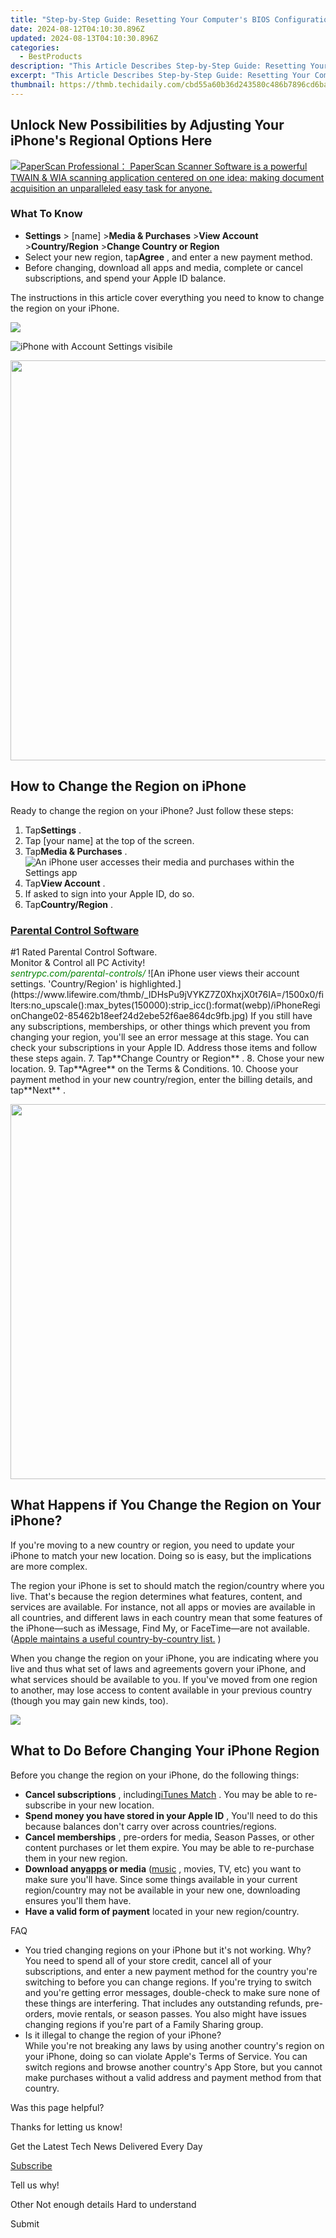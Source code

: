 ```yaml
---
title: "Step-by-Step Guide: Resetting Your Computer's BIOS Configuration Data"
date: 2024-08-12T04:10:30.896Z
updated: 2024-08-13T04:10:30.896Z
categories:
  - BestProducts
description: "This Article Describes Step-by-Step Guide: Resetting Your Computer's BIOS Configuration Data"
excerpt: "This Article Describes Step-by-Step Guide: Resetting Your Computer's BIOS Configuration Data"
thumbnail: https://thmb.techidaily.com/cbd55a60b36d243580c486b7896cd6baf0fe5a1c6ab330fc24fdad62a19d7e96.jpeg
---
```


## Unlock New Possibilities by Adjusting Your iPhone's Regional Options Here
<!-- affiliate ads begin -->
<a href="https://secure.2checkout.com/order/checkout.php?PRODS=37540879&QTY=1&AFFILIATE=108875&CART=1"><img src="https://paperscan.orpalis.com/img/content/You_prefer_to_use.png" border="0">PaperScan Professional： PaperScan Scanner Software is a powerful TWAIN & WIA scanning application centered on one idea: making document acquisition an unparalleled easy task for anyone.</a>
<!-- affiliate ads end -->
### What To Know

* **Settings** \> \[name\] >**Media & Purchases** \>**View Account** \>**Country/Region** \>**Change Country or Region**
* Select your new region, tap**Agree** , and enter a new payment method.
* Before changing, download all apps and media, complete or cancel subscriptions, and spend your Apple ID balance.

 The instructions in this article cover everything you need to know to change the region on your iPhone.

<!-- affiliate ads begin -->
<a href="https://store.movavi.com/affiliate.php?ACCOUNT=MOVAVI&AFFILIATE=108875&PATH=https%3A%2F%2Fwww.movavi.com%3FAFFILIATE%3D108875%26RESOURCE%3DMovavi%2BVideo%2BConverter%2BBox"><img src="https://mcusercontent.com/0885a03ded3d480dca9287f12/images/8020c1dc-518e-3bdf-6e7b-e6d1bdf1597b.jpg" border="0"></a>
<!-- affiliate ads end -->
![iPhone with Account Settings visibile](https://www.lifewire.com/thmb/Y8lO8bif1O-aW0n16bXbWz1_Kws=/1500x0/filters:no_upscale():max_bytes(150000):strip_icc():format(webp)/Changeregion-b6a406f972de461a8dd43b5f46c6a408.jpeg)

<!-- affiliate ads begin -->
<a href="https://ephamedtechinc.pxf.io/c/5597632/2097467/26400?prodsku=B700" target="_top" id="2097467"><img src="//a.impactradius-go.com/display-ad/26400-2097467" border="0" alt="" width="640" height="640"/></a><img height="0" width="0" src="https://imp.pxf.io/i/5597632/2097467/26400" style="position:absolute;visibility:hidden;" border="0" />
<!-- affiliate ads end -->
## How to Change the Region on iPhone

 Ready to change the region on your iPhone? Just follow these steps:  

1. Tap**Settings** .
2. Tap \[your name\] at the top of the screen.
3. Tap**Media & Purchases** .  
![An iPhone user accesses their media and purchases within the Settings app](https://www.lifewire.com/thmb/YkS96TPJAx0QqM7KqAipkROZIoo=/1500x0/filters:no_upscale():max_bytes(150000):strip_icc():format(webp)/iPhoneRegionChange01-061e0a5f6d5b4934b4b91c75f0b02f45.jpg)
4. Tap**View Account** .
5. If asked to sign into your Apple ID, do so.
6. Tap**Country/Region** .  
<!-- affiliate ads begin -->
<h3 id="200610"><a href="https://sentrypc.7eer.net/c/5597632/200610/3022">Parental Control Software</a></h3>
<span class="text-ad-content">
	#1 Rated Parental Control Software.<br/>
	Monitor & Control all PC Activity!<br/>
		<cite style="color:green">sentrypc.com/parental-controls/</cite>
	</span><img height="0" width="0" src="https://sentrypc.7eer.net/i/5597632/200610/3022" style="position:absolute;visibility:hidden;" border="0" />
<!-- affiliate ads end -->
![An iPhone user views their account settings. 'Country/Region' is highlighted.](https://www.lifewire.com/thmb/_IDHsPu9jVYKZ7Z0XhxjX0t76IA=/1500x0/filters:no_upscale():max_bytes(150000):strip_icc():format(webp)/iPhoneRegionChange02-85462b18eef24d2ebe52f6ae864dc9fb.jpg)  
 If you still have any subscriptions, memberships, or other things which prevent you from changing your region, you'll see an error message at this stage. You can check your subscriptions in your Apple ID. Address those items and follow these steps again.
7. Tap**Change Country or Region** .
8. Chose your new location.
9. Tap**Agree** on the Terms & Conditions.
10. Choose your payment method in your new country/region, enter the billing details, and tap**Next** .

<!-- affiliate ads begin -->
<a href="https://turtlebeacheu.sjv.io/c/5597632/1996818/23722" target="_top" id="1996818"><img src="//a.impactradius-go.com/display-ad/23722-1996818" border="0" alt="" width="600" height="600"/></a><img height="0" width="0" src="https://imp.pxf.io/i/5597632/1996818/23722" style="position:absolute;visibility:hidden;" border="0" />
<!-- affiliate ads end -->
## What Happens if You Change the Region on Your iPhone?

 If you're moving to a new country or region, you need to update your iPhone to match your new location. Doing so is easy, but the implications are more complex.

 The region your iPhone is set to should match the region/country where you live. That's because the region determines what features, content, and services are available. For instance, not all apps or movies are available in all countries, and different laws in each country mean that some features of the iPhone—such as iMessage, Find My, or FaceTime—are not available. ([Apple maintains a useful country-by-country list.](https://support.apple.com/en-us/HT204411) )

 When you change the region on your iPhone, you are indicating where you live and thus what set of laws and agreements govern your iPhone, and what services should be available to you. If you've moved from one region to another, may lose access to content available in your previous country (though you may gain new kinds, too).

<!-- affiliate ads begin -->
<a href="https://secure.2checkout.com/order/checkout.php?PRODS=4615471&QTY=1&AFFILIATE=108875&CART=1"><img src="https://images.wondershare.com/affiliate-image/affiliate_banners_en/max_782x90.png" border="0"></a>
<!-- affiliate ads end -->
## What to Do Before Changing Your iPhone Region

 Before you change the region on your iPhone, do the following things:

* **Cancel subscriptions** , including[iTunes Match](https://www.lifewire.com/itunes-match-faq-1999186) . You may be able to re-subscribe in your new location.
* **Spend money you have stored in your Apple ID** , You'll need to do this because balances don't carry over across countries/regions.
* **Cancel memberships** , pre-orders for media, Season Passes, or other content purchases or let them expire. You may be able to re-purchase them in your new region.
* **Download any[apps](https://www.lifewire.com/download-past-iphone-app-purchases-2000371) or media** ([music](https://www.lifewire.com/redownload-songs-bought-from-itunes-2000488) , movies, TV, etc) you want to make sure you'll have. Since some things available in your current region/country may not be available in your new one, downloading ensures you'll them have.
* **Have a valid form of payment** located in your new region/country.

 FAQ

* You tried changing regions on your iPhone but it's not working. Why?  
 You need to spend all of your store credit, cancel all of your subscriptions, and enter a new payment method for the country you're switching to before you can change regions. If you're trying to switch and you're getting error messages, double-check to make sure none of these things are interfering. That includes any outstanding refunds, pre-orders, movie rentals, or season passes. You also might have issues changing regions if you're part of a Family Sharing group.
* Is it illegal to change the region of your iPhone?  
 While you're not breaking any laws by using another country's region on your iPhone, doing so can violate Apple's Terms of Service. You can switch regions and browse another country's App Store, but you cannot make purchases without a valid address and payment method from that country.

Was this page helpful?

Thanks for letting us know!

 Get the Latest Tech News Delivered Every Day

[Subscribe](https://www.lifewire.com/#)

Tell us why!

 Other  Not enough details  Hard to understand

 Submit

<ins class="adsbygoogle"
     style="display:block"
     data-ad-format="autorelaxed"
     data-ad-client="ca-pub-7571918770474297"
     data-ad-slot="1223367746"></ins>



<ins class="adsbygoogle"
     style="display:block"
     data-ad-client="ca-pub-7571918770474297"
     data-ad-slot="8358498916"
     data-ad-format="auto"
     data-full-width-responsive="true"></ins>


